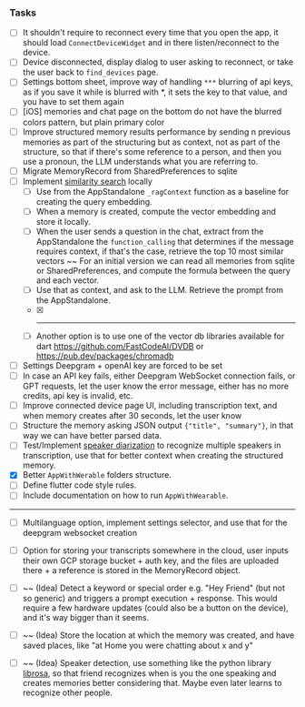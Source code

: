 ### Tasks

- [ ] It shouldn't require to reconnect every time that you open the app, it should
  load `ConnectDeviceWidget` and in there listen/reconnect to the device.
- [ ] Device disconnected, display dialog to user asking to reconnect, or take the user back
  to `find_devices` page.
- [ ] Settings bottom sheet, improve way of handling `***` blurring of api keys, as if you save it
  while is blurred with *, it sets the key to that value, and you have to set them again
- [ ] [iOS] memories and chat page on the bottom do not have the blurred colors pattern, but plain
  primary color
- [ ] Improve structured memory results performance by sending n previous memories as part of the
  structuring but as context, not as part of the structure, so that if there's some reference to a
  person, and then you use a pronoun, the LLM understands what you are referring to.
- [ ] Migrate MemoryRecord from SharedPreferences to sqlite
- [ ] Implement [similarity search](https://www.pinecone.io/learn/vector-similarity/) locally
    - [ ] Use from the AppStandalone `_ragContext` function as a baseline for creating the query
      embedding.
    - [ ] When a memory is created, compute the vector embedding and store it locally.
    - [ ] When the user sends a question in the chat, extract from the AppStandalone
      the `function_calling` that determines if the message requires context, if that's the case,
      retrieve the top 10 most similar vectors ~~ For an initial version we can read all memories
      from sqlite or SharedPreferences, and compute the formula between the query and each vector.
    - [ ] Use that as context, and ask to the LLM. Retrieve the prompt from the AppStandalone.
    - [X] -----
    - [ ] Another option is to use one of the vector db libraries available for
      dart https://github.com/FastCodeAI/DVDB or https://pub.dev/packages/chromadb
- [ ] Settings Deepgram + openAI key are forced to be set
- [ ] In case an API key fails, either Deepgram WebSocket connection fails, or GPT requests, let the
  user know the error message, either has no more credits, api key is invalid, etc.
- [ ] Improve connected device page UI, including transcription text, and when memory creates after
  30 seconds, let the user know
- [ ] Structure the memory asking JSON output `{"title", "summary"}`, in that way we can have better
  parsed data.
- [ ] Test/Implement [speaker diarization](https://developers.deepgram.com/docs/diarization) to
  recognize multiple speakers in transcription, use that for better context when creating the
  structured memory.
- [x] Better `AppWithWerable` folders structure.
- [ ] Define flutter code style rules.
- [ ] Include documentation on how to run `AppWithWearable`.

---

- [ ] Multilanguage option, implement settings selector, and use that for the deepgram websocket
  creation
- [ ] Option for storing your transcripts somewhere in the cloud, user inputs their own GCP storage
  bucket + auth key, and the files are uploaded there + a reference is stored in the MemoryRecord
  object.

- [ ] ~~ (Idea) Detect a keyword or special order e.g. "Hey Friend" (but not so generic) and
  triggers a prompt execution + response. This would require a few hardware updates (could also be a
  button on the device), and it's way bigger than it seems.
- [ ] ~~ (Idea) Store the location at which the memory was created, and have saved places, like "at
  Home you were chatting about x and y"
- [ ] ~~ (Idea) Speaker detection, use something like the python
  library [librosa](https://github.com/librosa/librosa), so that friend recognizes when is you the
  one speaking and creates memories better considering that. Maybe even later learns to recognize
  other people.